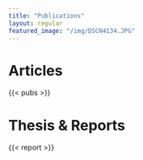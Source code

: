 ```yaml
---
title: "Publications"
layout: regular
featured_image: "/img/DSCN4134.JPG"
---
```


# Articles

{{< pubs >}}

# <i class="fa fa-book" aria-hidden="true"></i> Thesis & Reports

{{< report >}}

